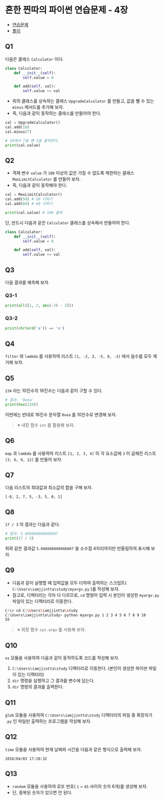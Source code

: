# 흔한 찐따의 파이썬 연습문제 - 4장
- [연습문제](https://wikidocs.net/42529)
- [풀이](https://wikidocs.net/12769#05)

## Q1
다음은 클래스 `Calculator` 이다.

```python
class Calculator:
    def __init__(self):
        self.value = 0

    def add(self, val):
        self.value += val
```

- 위의 클래스를 상속하는 클래스 `UpgradeCalculator` 를 만들고, 값을 뺄 수 있는 `minus` 메서드를 추가해 보자.
- 즉, 다음과 같이 동작하는 클래스를 만들어야 한다.

```python
cal = UpgradeCalculator()
cal.add(10)
cal.minus(7)

# 10에서 7을 뺀 3을 출력한다.
print(cal.value)
```

## Q2
- 객체 변수 `value` 가 `100` 이상의 값은 가질 수 없도록 제한하는 클래스 `MaxLimitCalculator` 를 만들어 보자.
- 즉, 다음과 같이 동작해야 한다.

```python
cal = MaxLimitCalculator()
cal.add(50) # 50 더하기
cal.add(60) # 60 더하기

print(cal.value) # 100 출력
```

단, 반드시 다음과 같은 `Calculator` 클래스를 상속해서 만들어야 한다.

```python
class Calculator:
    def __init__(self):
        self.value = 0

    def add(self, val):
        self.value += val
```

## Q3
다음 결과를 예측해 보자.

### Q3-1
```python
print(all([1, 2, abs(-3) - 3]))
```

### Q3-2
```python
print(chr(ord('a')) == 'a')
```

## Q4
`filter` 와 `lambda` 를 사용하여 리스트 `[1, -2, 3, -5, 8, -3]` 에서 음수를 모두 제거해 보자.

## Q5
`234` 라는 10진수의 16진수는 다음과 같이 구할 수 있다.

```python
# 결과: '0xea'
print(hex(234))
```

이번에는 반대로 16진수 문자열 `0xea` 를 10진수로 변경해 보자.

> ※ 내장 함수 `int` 를 활용해 보자.

## Q6
`map` 과 `lambda` 를 사용하여 리스트 `[1, 2, 3, 4]` 의 각 요소값에 `3` 이 곱해진 리스트 `[3, 6, 9, 12]` 를 만들어 보자.

## Q7
다음 리스트의 최대값과 최소값의 합을 구해 보자.

`[-8, 2, 7, 5, -3, 5, 0, 1]`

## Q8
`17 / 3` 의 결과는 다음과 같다.

```python
# 결과: 5.666666666666667
print(17 / 3)
```

위와 같은 결과값 `5.666666666666667` 을 소수점 4자리까지만 반올림하여 표시해 보자.

## Q9
- 다음과 같이 실행할 때 입력값을 모두 더하여 출력하는 스크립트( `C:\Users\iamjjintta\study\myargv.py` )를 작성해 보자.
- 참고로, 디렉터리는 각자 다 다르므로, `cd` 명령어 입력 시 본인이 생성한 `myargv.py` 파일이 있는 디렉터리로 이동한다.

```bash
C:\> cd C:\Users\iamjjintta\study
C:\Users\iamjjintta\study> python myargv.py 1 2 3 4 5 6 7 8 9 10
55
```

> ※ 외장 함수 `sys.argv` 를 사용해 보자.

## Q10
`os` 모듈을 사용하여 다음과 같이 동작하도록 코드를 작성해 보자.

1. `C:\Users\iamjjintta\study` 디렉터리로 이동한다. (본인이 생성한 파이썬 파일이 있는 디렉터리)
2. `dir` 명령을 실행하고 그 결과를 변수에 담는다.
3. `dir` 명령의 결과를 출력한다.

## Q11
`glob` 모듈을 사용하여 `C:\Users\iamjjintta\study` 디렉터리의 파일 중 확장자가 `.py` 인 파일만 출력하는 프로그램을 작성해 보자.

## Q12
`time` 모듈을 사용하여 현재 날짜와 시간을 다음과 같은 형식으로 출력해 보자.

`2018/04/03 17:20:32`

## Q13
- `random` 모듈을 사용하여 로또 번호( `1` ~ `45` 사이의 숫자 6개)를 생성해 보자.
- 단, 중복된 숫자가 있으면 안 된다.
